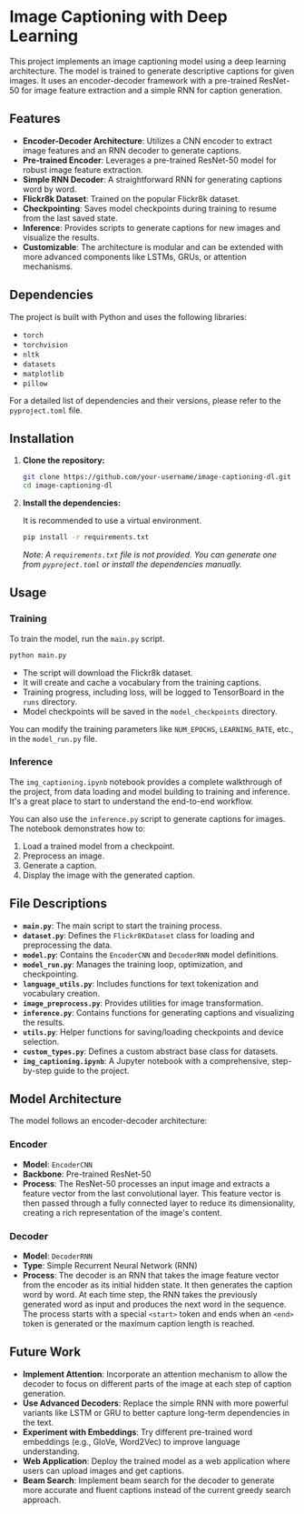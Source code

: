 # Image Captioning with Deep Learning

This project implements an image captioning model using a deep learning architecture. The model is trained to generate descriptive captions for given images. It uses an encoder-decoder framework with a pre-trained ResNet-50 for image feature extraction and a simple RNN for caption generation.

## Features

- **Encoder-Decoder Architecture**: Utilizes a CNN encoder to extract image features and an RNN decoder to generate captions.
- **Pre-trained Encoder**: Leverages a pre-trained ResNet-50 model for robust image feature extraction.
- **Simple RNN Decoder**: A straightforward RNN for generating captions word by word.
- **Flickr8k Dataset**: Trained on the popular Flickr8k dataset.
- **Checkpointing**: Saves model checkpoints during training to resume from the last saved state.
- **Inference**: Provides scripts to generate captions for new images and visualize the results.
- **Customizable**: The architecture is modular and can be extended with more advanced components like LSTMs, GRUs, or attention mechanisms.

## Dependencies

The project is built with Python and uses the following libraries:

- `torch`
- `torchvision`
- `nltk`
- `datasets`
- `matplotlib`
- `pillow`

For a detailed list of dependencies and their versions, please refer to the `pyproject.toml` file.

## Installation

1.  **Clone the repository:**

    ```bash
    git clone https://github.com/your-username/image-captioning-dl.git
    cd image-captioning-dl
    ```

2.  **Install the dependencies:**

    It is recommended to use a virtual environment.

    ```bash
    pip install -r requirements.txt
    ```

    *Note: A `requirements.txt` file is not provided. You can generate one from `pyproject.toml` or install the dependencies manually.*

## Usage

### Training

To train the model, run the `main.py` script.

```bash
python main.py
```

- The script will download the Flickr8k dataset.
- It will create and cache a vocabulary from the training captions.
- Training progress, including loss, will be logged to TensorBoard in the `runs` directory.
- Model checkpoints will be saved in the `model_checkpoints` directory.

You can modify the training parameters like `NUM_EPOCHS`, `LEARNING_RATE`, etc., in the `model_run.py` file.

### Inference

The `img_captioning.ipynb` notebook provides a complete walkthrough of the project, from data loading and model building to training and inference. It's a great place to start to understand the end-to-end workflow.

You can also use the `inference.py` script to generate captions for images. The notebook demonstrates how to:

1.  Load a trained model from a checkpoint.
2.  Preprocess an image.
3.  Generate a caption.
4.  Display the image with the generated caption.

## File Descriptions

- **`main.py`**: The main script to start the training process.
- **`dataset.py`**: Defines the `Flickr8KDataset` class for loading and preprocessing the data.
- **`model.py`**: Contains the `EncoderCNN` and `DecoderRNN` model definitions.
- **`model_run.py`**: Manages the training loop, optimization, and checkpointing.
- **`language_utils.py`**: Includes functions for text tokenization and vocabulary creation.
- **`image_preprocess.py`**: Provides utilities for image transformation.
- **`inference.py`**: Contains functions for generating captions and visualizing the results.
- **`utils.py`**: Helper functions for saving/loading checkpoints and device selection.
- **`custom_types.py`**: Defines a custom abstract base class for datasets.
- **`img_captioning.ipynb`**: A Jupyter notebook with a comprehensive, step-by-step guide to the project.

## Model Architecture

The model follows an encoder-decoder architecture:

### Encoder

- **Model**: `EncoderCNN`
- **Backbone**: Pre-trained ResNet-50
- **Process**: The ResNet-50 processes an input image and extracts a feature vector from the last convolutional layer. This feature vector is then passed through a fully connected layer to reduce its dimensionality, creating a rich representation of the image's content.

### Decoder

- **Model**: `DecoderRNN`
- **Type**: Simple Recurrent Neural Network (RNN)
- **Process**: The decoder is an RNN that takes the image feature vector from the encoder as its initial hidden state. It then generates the caption word by word. At each time step, the RNN takes the previously generated word as input and produces the next word in the sequence. The process starts with a special `<start>` token and ends when an `<end>` token is generated or the maximum caption length is reached.

## Future Work

- **Implement Attention**: Incorporate an attention mechanism to allow the decoder to focus on different parts of the image at each step of caption generation.
- **Use Advanced Decoders**: Replace the simple RNN with more powerful variants like LSTM or GRU to better capture long-term dependencies in the text.
- **Experiment with Embeddings**: Try different pre-trained word embeddings (e.g., GloVe, Word2Vec) to improve language understanding.
- **Web Application**: Deploy the trained model as a web application where users can upload images and get captions.
- **Beam Search**: Implement beam search for the decoder to generate more accurate and fluent captions instead of the current greedy search approach.